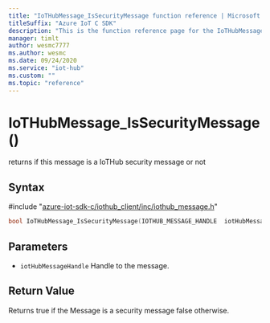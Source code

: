 ```yaml
---                             
title: "IoTHubMessage_IsSecurityMessage function reference | Microsoft Docs" 
titleSuffix: "Azure IoT C SDK"            
description: "This is the function reference page for the IoTHubMessage_IsSecurityMessage() function in the Azure IoT C SDK. This SDK is used with Azure IoT Hub and Azure IoT Hub Device Provisioning Service"            
manager: timlt                 
author: wesmc7777              
ms.author: wesmc               
ms.date: 09/24/2020                    
ms.service: "iot-hub"             
ms.custom: ""                
ms.topic: "reference"        
---                            
```


# IoTHubMessage_IsSecurityMessage()

returns if this message is a IoTHub security message or not

## Syntax

\#include "[azure-iot-sdk-c/iothub_client/inc/iothub_message.h](../iothub-message-h.md)"  
```C
bool IoTHubMessage_IsSecurityMessage(IOTHUB_MESSAGE_HANDLE  iotHubMessageHandle);
```

## Parameters
* `iotHubMessageHandle` Handle to the message.

## Return Value
Returns true if the Message is a security message false otherwise.

